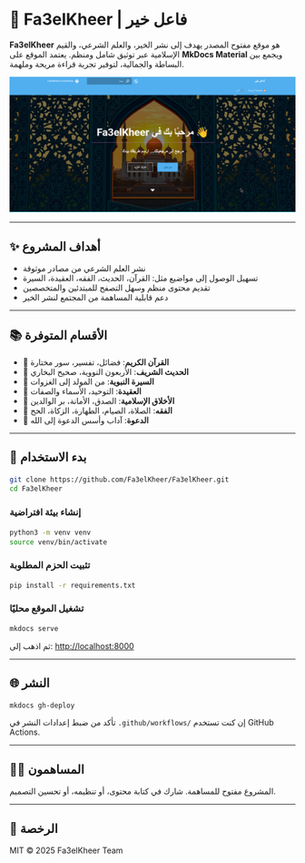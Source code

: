 # 📿 Fa3elKheer | فاعل خير

**Fa3elKheer** هو موقع مفتوح المصدر يهدف إلى نشر الخير، والعلم الشرعي، والقيم الإسلامية عبر توثيق شامل ومنظم. يعتمد الموقع على **MkDocs Material** ويجمع بين البساطة والجمالية، لتوفير تجربة قراءة مريحة وملهمة.

![Fa3elKheer Banner](docs/assets/images/fa3elkheer.png)

---

## ✨ أهداف المشروع

- نشر العلم الشرعي من مصادر موثوقة
- تسهيل الوصول إلى مواضيع مثل: القرآن، الحديث، الفقه، العقيدة، السيرة
- تقديم محتوى منظم وسهل التصفح للمبتدئين والمتخصصين
- دعم قابلية المساهمة من المجتمع لنشر الخير

---

## 📚 الأقسام المتوفرة

- 📖 **القرآن الكريم**: فضائل، تفسير، سور مختارة
- 📜 **الحديث الشريف**: الأربعون النووية، صحيح البخاري
- 📘 **السيرة النبوية**: من المولد إلى الغزوات
- 🧠 **العقيدة**: التوحيد، الأسماء والصفات
- 🌿 **الأخلاق الإسلامية**: الصدق، الأمانة، بر الوالدين
- 🕌 **الفقه**: الصلاة، الصيام، الطهارة، الزكاة، الحج
- 📢 **الدعوة**: آداب وأسس الدعوة إلى الله

---

## 🚀 بدء الاستخدام

```bash
git clone https://github.com/Fa3elKheer/Fa3elKheer.git
cd Fa3elKheer
```

### إنشاء بيئة افتراضية

```bash
python3 -m venv venv
source venv/bin/activate
```

### تثبيت الحزم المطلوبة

```bash
pip install -r requirements.txt
```

### تشغيل الموقع محليًا

```bash
mkdocs serve
```

ثم اذهب إلى: [http://localhost:8000](http://localhost:8000)

---

## 🌐 النشر

```bash
mkdocs gh-deploy
```

تأكد من ضبط إعدادات النشر في `.github/workflows/` إن كنت تستخدم GitHub Actions.

---

## 🙋‍♂️ المساهمون

المشروع مفتوح للمساهمة. شارك في كتابة محتوى، أو تنظيمه، أو تحسين التصميم.

---

## 📜 الرخصة

MIT © 2025 Fa3elKheer Team
